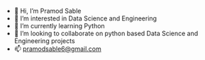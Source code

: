 - 👋 Hi, I’m Pramod Sable
- 👀 I’m interested in Data Science and Engineering
- 🌱 I’m currently learning Python
- 💞️ I’m looking to collaborate on python based Data Science and Engineering projects
- 📫 pramodsable6@gmail.com

<!---
pramodsable6/pramodsable6 is a ✨ special ✨ repository because its `README.md` (this file) appears on your GitHub profile.
You can click the Preview link to take a look at your changes.
--->
